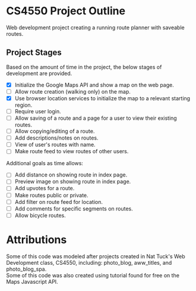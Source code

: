 # CS4550 Project Outline

Web development project creating a running route planner with saveable routes.

## Project Stages

Based on the amount of time in the project, the below stages of development are provided.

- [x] Initialize the Google Maps API and show a map on the web page.
- [ ] Allow route creation (walking only) on the map.
- [x] Use browser location services to initialize the map to a relevant starting region.
- [ ] Require user login.
- [ ] Allow saving of a route and a page for a user to view their existing routes.
- [ ] Allow copying/editing of a route.
- [ ] Add descriptions/notes on routes.
- [ ] View of user's routes with name.
- [ ] Make route feed to view routes of other users.

Additional goals as time allows:

- [ ] Add distance on showing route in index page.
- [ ] Preview image on showing route in index page.
- [ ] Add upvotes for a route.
- [ ] Make routes public or private.
- [ ] Add filter on route feed for location.
- [ ] Add comments for specific segments on routes.
- [ ] Allow bicycle routes.

# Attributions

Some of this code was modeled after projects created in Nat Tuck's Web Development class, CS4550, including: photo_blog, aww_titles, and photo_blog_spa.  
Some of this code was also created using tutorial found for free on the Maps Javascript API.
